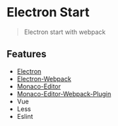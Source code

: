 # Electron Start

> Electron start with webpack

## Features 

- [Electron](https://electronjs.org/)
- [Electron-Webpack](https://github.com/electron-userland/electron-webpack)
- [Monaco-Editor](https://github.com/Microsoft/monaco-editor)
- [Monaco-Editor-Webpack-Plugin](https://github.com/Microsoft/monaco-editor-webpack-plugin)
- Vue
- Less
- Eslint